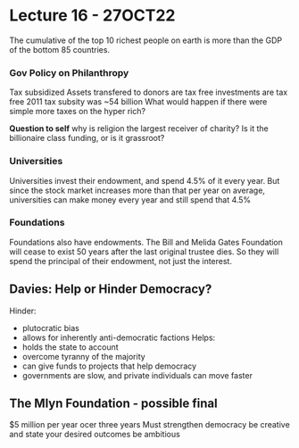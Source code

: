 # Lecture 16 - 27OCT22
The cumulative of the top 10 richest people on earth is more than the GDP of the bottom 85 countries.

### Gov Policy on Philanthropy
Tax subsidized
Assets transfered to donors are tax free
investments are tax free
2011 tax subsity was ~54 billion
What would happen if there were simple more taxes on the hyper rich?

**Question to self** why is religion the largest receiver of charity? Is it the billionaire class funding, or is it grassroot?

### Universities
Universities invest their endowment, and spend 4.5% of it every year. But since the stock market increases more than that per year on average, universities can make money every year and still spend that 4.5%

### Foundations
Foundations also have endowments. The Bill and Melida Gates Foundation will cease to exist 50 years after the last original trustee dies. So they will spend the principal of their endowment, not just the interest.

## Davies: Help or Hinder Democracy?
Hinder:
- plutocratic bias
- allows for inherently anti-democratic factions
Helps:
- holds the state to account
- overcome tyranny of the majority
- can give funds to projects that help democracy
- governments are slow, and private individuals can move faster

## The Mlyn Foundation - possible final
$5 million per year ocer three years
Must strengthen democracy
be creative and state your desired outcomes
be ambitious